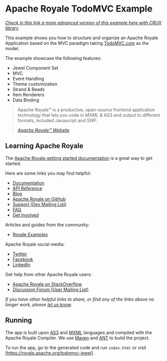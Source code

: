 <!--
    Licensed to the Apache Software Foundation (ASF) under one
    or more contributor license agreements.  See the NOTICE file
    distributed with this work for additional information
    regarding copyright ownership.  The ASF licenses this file
    to you under the Apache License, Version 2.0 (the
    "License"); you may not use this file except in compliance
    with the License.  You may obtain a copy of the License at

      http://www.apache.org/licenses/LICENSE-2.0

    Unless required by applicable law or agreed to in writing,
    software distributed under the License is distributed on an
    "AS IS" BASIS, WITHOUT WARRANTIES OR CONDITIONS OF ANY
    KIND, either express or implied.  See the License for the
    specific language governing permissions and limitations
    under the License.
-->

# Apache Royale TodoMVC Example

[_Check in this link a more advanced version of this example here with CRUX library_](https://github.com/apache/royale-asjs/tree/develop/examples/crux/todomvc-jewel-crux)

This example shows you how to structure and organize an Apache Royale Application based on the MVC paradigm taking [TodoMVC.com](http://todomvc.com/) as the model. 

The example showcase the following features:

- Jewel Component Set
- MVC
- Event Handling
- Theme customization
- Strand & Beads
- Item Renderers
- Data Binding

> Apache Royale™ is a productive, open-source frontend application technology that lets you code in MXML & AS3 and output to different formats, included Javascript and SWF.

> _[Apache Royale™ Website](https://royale.apache.org)_


## Learning Apache Royale

The [Apache Royale getting started documentation](https://apache.github.io/royale-docs/get-started) is a great way to get started.

Here are some links you may find helpful:

* [Documentation](https://apache.github.io/royale-docs)
* [API Reference](https://royale.apache.org/asdoc)
* [Blog](https://royale.apache.org/blog)
* [Apache Royale on GitHub](https://github.com/apache/royale-asjs/wiki/Apache-Royale-Source-Code-Repositories)
* [Support (Dev Mailing List)](https://royale.apache.org/mailing-lists)
* [FAQ](https://royale.apache.org/faq/)
* [Get Involved](https://royale.apache.org/get-involved)

Articles and guides from the community:

* [Royale Examples](https://royale.apache.org/category/royale-examples)

Apache Royale social media:

* [Twitter](https://twitter.com/apacheroyale)
* [Facebook](https://facebook.com/ApacheRoyaleSDK/)
* [LinkedIn](https://www.linkedin.com/groups/12118437)

Get help from other Apache Royale users:

* [Apache Royale on StackOverflow](https://stackoverflow.com/questions/tagged/apache-royale)
* [Discussion Forum (User Mailing List)](https://royale.apache.org/mailing-lists)

_If you have other helpful links to share, or find any of the links above no longer work, please [let us know](https://github.com/apache/royale-asjs/issues)._


## Running

The app is built upon [AS3](https://apache.github.io/royale-docs/features/as3) and [MXML](https://apache.github.io/royale-docs/features/mxml) languages and compiled with the Apache Royale Compiler.
We use [Maven](https://maven.apache.org) and [ANT](https://ant.apache.org) to build the project.

To run the app, go to the generated code and run `index.html` or visit [https://royale.apache.org/todomvc-jewel].
